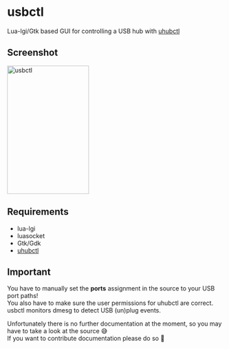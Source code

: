 # usbctl
Lua-lgi/Gtk based GUI for controlling a USB hub with [uhubctl](https://github.com/mvp/uhubctl)

## Screenshot
<img width="190" height="298" alt="usbctl" src="https://github.com/user-attachments/assets/b36764fa-9b40-4b3d-ab9c-bb9c1b741d9d" />

## Requirements
* lua-lgi
* luasocket
* Gtk/Gdk
* [uhubctl](https://github.com/mvp/uhubctl)

## Important
You have to manually set the **ports** assignment in the source to your USB port paths!  
You also have to make sure the user permissions for uhubctl are correct. usbctl monitors dmesg to detect USB (un)plug events.

Unfortunately there is no further documentation at the moment, so you may have to take a look at the source 😅  
If you want to contribute documentation please do so 🙂
